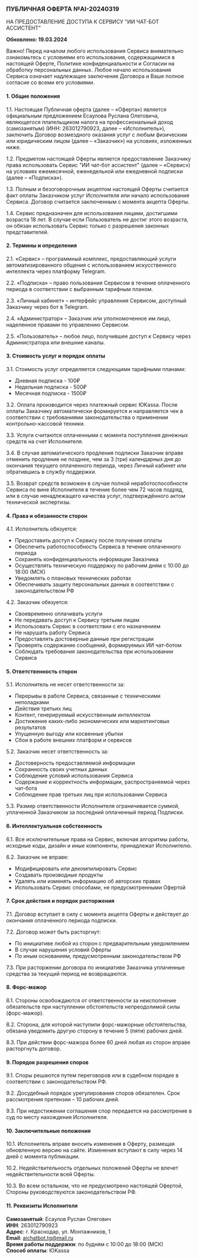### ПУБЛИЧНАЯ ОФЕРТА №AI-20240319
НА ПРЕДОСТАВЛЕНИЕ ДОСТУПА К СЕРВИСУ "ИИ ЧАТ-БОТ АССИСТЕНТ"

**Обновлено: 19.03.2024**

Важно! Перед началом любого использования Сервиса внимательно ознакомьтесь с условиями его использования, содержащимися в настоящей Оферте, Политике конфиденциальности и Согласии на обработку персональных данных. Любое начало использования Сервиса означает надлежащее заключение Договора и Ваше полное согласие со всеми его условиями.

#### 1. Общие положения

1.1. Настоящая Публичная оферта (далее – «Оферта») является официальным предложением Есаулова Руслана Олеговича, являющегося плательщиком налога на профессиональный доход (самозанятым) (ИНН: 263012790923, далее – «Исполнитель»), заключить Договор возмездного оказания услуг с любым физическим или юридическим лицом (далее – «Заказчик») на условиях, изложенных ниже.

1.2. Предметом настоящей Оферты является предоставление Заказчику права использовать Сервис "ИИ чат-бот ассистент" (далее – «Сервис») на условиях ежемесячной, еженедельной или ежедневной подписки (далее – «Подписка»).

1.3. Полным и безоговорочным акцептом настоящей Оферты считается факт оплаты Заказчиком услуг Исполнителя или начало использования Сервиса. Договор считается заключенным с момента акцепта Оферты.

1.4. Сервис предназначен для использования лицами, достигшими возраста 18 лет. В случае если Пользователь не достиг этого возраста, он обязан использовать Сервис только с разрешения законных представителей.

#### 2. Термины и определения

2.1. «Сервис» – программный комплекс, предоставляющий услуги автоматизированного общения с использованием искусственного интеллекта через платформу Telegram.

2.2. «Подписка» – право пользования Сервисом в течение оплаченного периода в соответствии с выбранным тарифным планом.

2.3. «Личный кабинет» – интерфейс управления Сервисом, доступный Заказчику через бот в Telegram.

2.4. «Администратор» – Заказчик или уполномоченное им лицо, наделенное правами по управлению Сервисом.

2.5. «Пользователь» – любое лицо, получившее доступ к Сервису через Администратора или внешние каналы.

#### 3. Стоимость услуг и порядок оплаты

3.1. Стоимость услуг определяется следующими тарифными планами:
- Дневная подписка - 100₽
- Недельная подписка - 500₽
- Месячная подписка - 1500₽

3.2. Оплата производится через платежный сервис ЮKassa. После оплаты Заказчику автоматически формируется и направляется чек в соответствии с требованиями законодательства о применении контрольно-кассовой техники.

3.3. Услуги считаются оплаченными с момента поступления денежных средств на счет Исполнителя.

3.4. В случае автоматического продления подписки Заказчик вправе отменить продление не позднее, чем за 3 (три) календарных дня до окончания текущего оплаченного периода, через Личный кабинет или обратившись в службу поддержки.

3.5. Возврат средств возможен в случае полной неработоспособности Сервиса по вине Исполнителя в течение более чем 72 часов подряд, или в случае ненадлежащего качества услуг, подтверждённого актом технической экспертизы.

#### 4. Права и обязанности сторон

4.1. Исполнитель обязуется:
- Предоставить доступ к Сервису после получения оплаты
- Обеспечить работоспособность Сервиса в течение оплаченного периода
- Сохранять конфиденциальность информации Заказчика
- Осуществлять техническую поддержку по рабочим дням с 10:00 до 18:00 (МСК)
- Уведомлять о плановых технических работах
- Обеспечивать защиту персональных данных в соответствии с законодательством РФ

4.2. Заказчик обязуется:
- Своевременно оплачивать услуги
- Не передавать доступ к Сервису третьим лицам
- Использовать Сервис в соответствии с его назначением
- Не нарушать работу Сервиса
- Предоставлять достоверные данные при регистрации
- Проверять содержание сообщений, формируемых ИИ чат-ботом
- Соблюдать требования законодательства при использовании Сервиса

#### 5. Ответственность сторон

5.1. Исполнитель не несет ответственности за:
- Перерывы в работе Сервиса, связанные с техническими неполадками
- Действия третьих лиц
- Контент, генерируемый искусственным интеллектом
- Достижение каких-либо экономических или маркетинговых результатов
- Упущенную выгоду или косвенные убытки
- Сбои в работе внешних платформ и сервисов

5.2. Заказчик несет ответственность за:
- Достоверность предоставляемой информации
- Сохранность своих учетных данных
- Соблюдение условий использования Сервиса
- Содержание и корректность информации, распространяемой через чат-бота
- Соблюдение прав третьих лиц при использовании Сервиса

5.3. Размер ответственности Исполнителя ограничивается суммой, уплаченной Заказчиком за последний оплаченный период Подписки.

#### 6. Интеллектуальная собственность

6.1. Все исключительные права на Сервис, включая алгоритмы работы, исходные коды, дизайн и иные компоненты, принадлежат Исполнителю.

6.2. Заказчик не вправе:
- Модифицировать или декомпилировать Сервис
- Создавать производные продукты
- Удалять или изменять информацию об авторских правах
- Использовать Сервис способами, не предусмотренными Офертой

#### 7. Срок действия и порядок расторжения

7.1. Договор вступает в силу с момента акцепта Оферты и действует до окончания оплаченного периода подписки.

7.2. Договор может быть расторгнут:
- По инициативе любой из сторон с предварительным уведомлением
- В случае нарушения условий Оферты
- По иным основаниям, предусмотренным законодательством РФ

7.3. При расторжении договора по инициативе Заказчика уплаченные средства за текущий период не возвращаются.

#### 8. Форс-мажор

8.1. Стороны освобождаются от ответственности за неисполнение обязательств при наступлении обстоятельств непреодолимой силы (форс-мажор).

8.2. Сторона, для которой наступили форс-мажорные обстоятельства, обязана уведомить другую сторону в течение 5 (пяти) рабочих дней.

8.3. При действии форс-мажора более 60 дней любая из сторон вправе расторгнуть договор.

#### 9. Порядок разрешения споров

9.1. Споры решаются путем переговоров или в судебном порядке в соответствии с законодательством РФ.

9.2. Досудебный порядок урегулирования споров обязателен. Срок рассмотрения претензии – 10 рабочих дней.

9.3. При недостижении соглашения спор передается на рассмотрение в суд по месту нахождения Исполнителя.

#### 10. Заключительные положения

10.1. Исполнитель вправе вносить изменения в Оферту, размещая обновленную версию на сайте. Изменения вступают в силу через 14 дней с момента публикации.

10.2. Недействительность отдельных положений Оферты не влечет недействительности всей Оферты.

10.3. Во всем остальном, что не предусмотрено настоящей Офертой, Стороны руководствуются законодательством РФ.

#### 11. Реквизиты Исполнителя

**Самозанятый**: Есаулов Руслан Олегович  
**ИНН**: 263012790923  
**Адрес**: г. Краснодар, ул. Монтажников, 1  
**Email**: aichatbot.tg@mail.ru  
**Время работы поддержки**: по будням с 10:00 до 18:00 (МСК)  
**Способ оплаты**: ЮKassa 
